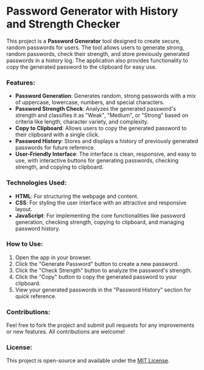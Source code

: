 # **Password Generator with History and Strength Checker**

This project is a **Password Generator** tool designed to create secure, random passwords for users. The tool allows users to generate strong, random passwords, check their strength, and store previously generated passwords in a history log. The application also provides functionality to copy the generated password to the clipboard for easy use.

### **Features:**

- **Password Generation**: Generates random, strong passwords with a mix of uppercase, lowercase, numbers, and special characters.
- **Password Strength Check**: Analyzes the generated password's strength and classifies it as "Weak", "Medium", or "Strong" based on criteria like length, character variety, and complexity.
- **Copy to Clipboard**: Allows users to copy the generated password to their clipboard with a single click.
- **Password History**: Stores and displays a history of previously generated passwords for future reference.
- **User-Friendly Interface**: The interface is clean, responsive, and easy to use, with interactive buttons for generating passwords, checking strength, and copying to clipboard.

### **Technologies Used:**

- **HTML**: For structuring the webpage and content.
- **CSS**: For styling the user interface with an attractive and responsive layout.
- **JavaScript**: For implementing the core functionalities like password generation, checking strength, copying to clipboard, and managing password history.

### **How to Use:**

1. Open the app in your browser.
2. Click the "Generate Password" button to create a new password.
3. Click the "Check Strength" button to analyze the password's strength.
4. Click the "Copy" button to copy the generated password to your clipboard.
5. View your generated passwords in the "Password History" section for quick reference.

### **Contributions:**

Feel free to fork the project and submit pull requests for any improvements or new features. All contributions are welcome!

### **License:**

This project is open-source and available under the [MIT License](LICENSE).
